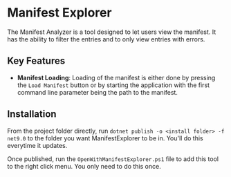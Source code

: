 ﻿# Manifest Explorer

The Manifest Analyzer is a tool designed to let users view the manifest. It has the ability to filter the entries and to only view entries with errors. 

## Key Features

- **Manifest Loading**: Loading of the manifest is either done by pressing the `Load Manifest` button or by starting the application with the first command line parameter being the path to the manifest.

## Installation
From the project folder directly, run `dotnet publish -o <install folder> -f net9.0` to the folder you want ManifestExplorer to be in. You'll do this everytime it updates.

Once published, run the `OpenWithManifestExplorer.ps1` file to add this tool to the right click menu. You only need to do this once.
